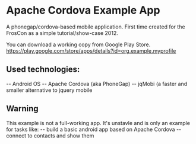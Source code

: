 Apache Cordova Example App 
==========================

A phonegap/cordova-based mobile application.
First time created for the FrosCon as a simple tutorial/show-case 2012.

You can download a working copy from Google Play Store.
https://play.google.com/store/apps/details?id=org.example.myprofile

Used technologies:
------------------
-- Android OS 
-- Apache Cordova (aka PhoneGap)
-- jqMobi (a faster and smaller alternative to jquery mobile

Warning
------------------
This example is not a full-working app. It's unstavle and is only an example for tasks like:
-- build a basic android app based on Apache Cordova
-- connect to contacts and show them
